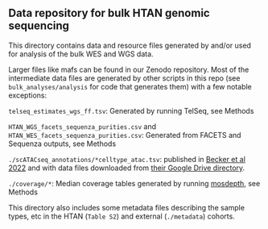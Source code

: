 ## Data repository for bulk HTAN genomic sequencing

This directory contains data and resource files generated by and/or used for analysis of the bulk WES and WGS data.  

Larger files like mafs can be found in our Zenodo repository. Most of the intermediate data files are generated by other scripts in this repo (see `bulk_analyses/analysis` for code that generates them) with a few notable exceptions:

`telseq_estimates_wgs_ff.tsv`: Generated by running TelSeq, see Methods

`HTAN_WGS_facets_sequenza_purities.csv` and `HTAN_WES_facets_sequenza_purities.csv`: Generated from FACETS and Sequenza outputs, see Methods

`./scATACseq_annotations/*celltype_atac.tsv`: published in [Becker et al 2022](https://www.nature.com/articles/s41588-022-01088-x) and with data files downloaded from [their Google Drive directory](https://drive.google.com/drive/folders/1Kl3SSbQyYQWIzl1ZW_9AfkFJStr7sY8A).

`./coverage/*`: Median coverage tables generated by running [mosdepth](https://github.com/brentp/mosdepth), see Methods

This directory also includes some metadata files describing the sample types, etc in the HTAN (`Table S2`) and external (`./metadata`) cohorts.
